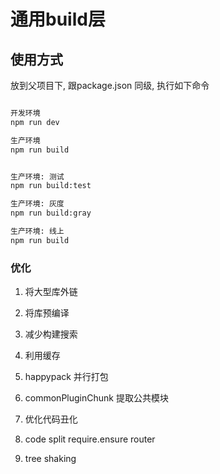 # 通用build层


## 使用方式
放到父项目下, 跟package.json 同级, 执行如下命令

``` bash  

开发环境
npm run dev

生产环境
npm run build


生产环境: 测试
npm run build:test

生产环境: 灰度
npm run build:gray

生产环境: 线上
npm run build

```

### 优化

1. 将大型库外链

2. 将库预编译

3. 减少构建搜索

4. 利用缓存

5. happypack 并行打包

6. commonPluginChunk 提取公共模块

7. 优化代码丑化

8. code split
  require.ensure
  router

8. tree shaking

```